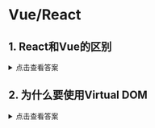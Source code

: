 # Vue/React
## 1. React和Vue的区别

<details>
<summary>点击查看答案</summary>

### 相似之处

1. 都使用Virtual DOM
2. 都提供了响应式和组件化的视图组件
3. 都将注意力集中保持在核心库，而糨其他功能如路由和全局状态管理交给相关的库

### 区别

1. React使用JSX渲染组件，Vue则主要使用template模版，Vue的模版中的修饰符，如`v-on`，在JSX中实现，需要更多的代码
2. Vue的单文件组件形式，支持在同一个文件里控制css
3. Vue官方提供了状态管理解决方案Vuex，而React的状态管理模式依托于社区维护
4. Vue的更新粒度是组件级的，而React中某个组件状态发生变化时，会以该组件为根，重新渲染整个组件子树

</details>

## 2. 为什么要使用Virtual DOM

<details>
<summary>点击查看答案</summary>

减少不必要的DOM操作，节约性能

</details>

